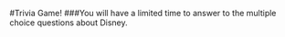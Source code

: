#Trivia Game!
###You will have a limited time to answer to the multiple choice questions about Disney.
